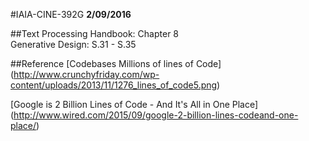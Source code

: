 #IAIA-CINE-392G
**2/09/2016**
  
##Text
Processing Handbook: Chapter 8  
Generative Design: S.31 - S.35  

##Reference
[Codebases Millions of lines of Code]
(http://www.crunchyfriday.com/wp-content/uploads/2013/11/1276_lines_of_code5.png)  

[Google is 2 Billion Lines of Code - And It's All in One Place]
(http://www.wired.com/2015/09/google-2-billion-lines-codeand-one-place/)

